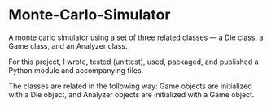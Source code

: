 # Monte-Carlo-Simulator
A monte carlo simulator using a set of three related classes — a Die class, a Game class, and an Analyzer class. <br>

For this project, I wrote, tested (unittest), used, packaged, and published a Python module and accompanying files. <br>

The classes are related in the following way: Game objects are initialized with a Die object, and Analyzer objects are initialized with a Game object.

